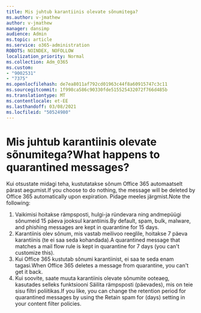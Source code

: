```yaml
---
title: Mis juhtub karantiinis olevate sõnumitega?
ms.author: v-jmathew
author: v-jmathew
manager: dansimp
audience: Admin
ms.topic: article
ms.service: o365-administration
ROBOTS: NOINDEX, NOFOLLOW
localization_priority: Normal
ms.collection: Adm_O365
ms.custom:
- "9002531"
- "7375"
ms.openlocfilehash: de7ea8011af792cd01963c44f8a60915747c3c11
ms.sourcegitcommit: 1f998ca586c90330fde515525432072f766d485b
ms.translationtype: MT
ms.contentlocale: et-EE
ms.lasthandoff: 03/08/2021
ms.locfileid: "50524980"
---
```

# <a name="what-happens-to-quarantined-messages"></a><span data-ttu-id="b0c19-102">Mis juhtub karantiinis olevate sõnumitega?</span><span class="sxs-lookup"><span data-stu-id="b0c19-102">What happens to quarantined messages?</span></span>

<span data-ttu-id="b0c19-103">Kui otsustate midagi teha, kustutatakse sõnum Office 365 automaatselt pärast aegumist.</span><span class="sxs-lookup"><span data-stu-id="b0c19-103">If you choose to do nothing, the message will be deleted by Office 365 automatically upon expiration.</span></span> <span data-ttu-id="b0c19-104">Pidage meeles järgmist.</span><span class="sxs-lookup"><span data-stu-id="b0c19-104">Note the following:</span></span>

1. <span data-ttu-id="b0c19-105">Vaikimisi hoitakse rämpsposti, hulgi-ja ründevara ning andmepüügi sõnumeid 15 päeva jooksul karantiinis.</span><span class="sxs-lookup"><span data-stu-id="b0c19-105">By default, spam, bulk, malware, and phishing messages are kept in quarantine for 15 days.</span></span>
2. <span data-ttu-id="b0c19-106">Karantiinis olev sõnum, mis vastab meilivoo reeglile, hoitakse 7 päeva karantiinis (te ei saa seda kohandada).</span><span class="sxs-lookup"><span data-stu-id="b0c19-106">A quarantined message that matches a mail flow rule is kept in quarantine for 7 days (you can't customize this).</span></span>
3. <span data-ttu-id="b0c19-107">Kui Office 365 kustutab sõnumi karantiinist, ei saa te seda enam tagasi.</span><span class="sxs-lookup"><span data-stu-id="b0c19-107">When Office 365 deletes a message from quarantine, you can't get it back.</span></span>
4. <span data-ttu-id="b0c19-108">Kui soovite, saate muuta karantiinis olevate sõnumite ooteaeg, kasutades selleks funktsiooni Säilita rämpsposti (päevades), mis on teie sisu filtri poliitikas.</span><span class="sxs-lookup"><span data-stu-id="b0c19-108">If you like, you can change the retention period for quarantined messages by using the Retain spam for (days) setting in your content filter policies.</span></span>
